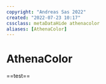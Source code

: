```yaml
---
copyright: "Andreas Sas 2022"
created: "2022-07-23 10:17"
cssclass: metaDataHide athenacolor 
aliases: [AthenaColor]
---
```

# AthenaColor

==test==